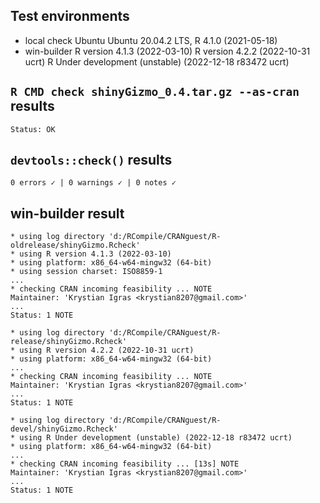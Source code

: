 ## Test environments
* local check
  Ubuntu Ubuntu 20.04.2 LTS, R 4.1.0 (2021-05-18)
* win-builder
  R version 4.1.3 (2022-03-10)
  R version 4.2.2 (2022-10-31 ucrt)
  R Under development (unstable) (2022-12-18 r83472 ucrt)

## `R CMD check shinyGizmo_0.4.tar.gz --as-cran` results

```
Status: OK
```

## `devtools::check()` results

```
0 errors ✓ | 0 warnings ✓ | 0 notes ✓
```

## win-builder result

```
* using log directory 'd:/RCompile/CRANguest/R-oldrelease/shinyGizmo.Rcheck'
* using R version 4.1.3 (2022-03-10)
* using platform: x86_64-w64-mingw32 (64-bit)
* using session charset: ISO8859-1
...
* checking CRAN incoming feasibility ... NOTE
Maintainer: 'Krystian Igras <krystian8207@gmail.com>'
...
Status: 1 NOTE
```

```
* using log directory 'd:/RCompile/CRANguest/R-release/shinyGizmo.Rcheck'
* using R version 4.2.2 (2022-10-31 ucrt)
* using platform: x86_64-w64-mingw32 (64-bit)
...
* checking CRAN incoming feasibility ... NOTE
Maintainer: 'Krystian Igras <krystian8207@gmail.com>'
...
Status: 1 NOTE
```

```
* using log directory 'd:/RCompile/CRANguest/R-devel/shinyGizmo.Rcheck'
* using R Under development (unstable) (2022-12-18 r83472 ucrt)
* using platform: x86_64-w64-mingw32 (64-bit)
...
* checking CRAN incoming feasibility ... [13s] NOTE
Maintainer: 'Krystian Igras <krystian8207@gmail.com>'
...
Status: 1 NOTE
```
